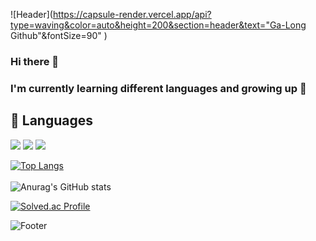 ![Header](https://capsule-render.vercel.app/api?type=waving&color=auto&height=200&section=header&text="Ga-Long Github"&fontSize=90" )
### Hi there 👋
### I'm currently learning different languages and growing up 🌱

## 💪 Languages 
<img src="https://img.shields.io/badge/Java-007396?style=flat-square&logo=Java&logoColor=white"/> <img src="https://img.shields.io/badge/Spring-6DB33F?style=flat-square&logo=Spring&logoColor=white"/> <img src="https://img.shields.io/badge/Python-3776AB?style=flat-square&logo=Python&logoColor=white"/> 

[![Top Langs](https://github-readme-stats.vercel.app/api/top-langs/?username=GaShine&layout=compact)](https://github.com/GaShine/github-readme-stats) <br/><br/>
![Anurag's GitHub stats](https://github-readme-stats.vercel.app/api?username=GaShine&show_icons=true&theme=radical)


[![Solved.ac Profile](http://mazassumnida.wtf/api/v2/generate_badge?boj=dlrkgus000)](https://solved.ac/dlrkgus000/)


![Footer](https://capsule-render.vercel.app/api?type=waving&color=auto&height=200&section=footer)

<!--
**Ga-Long/Ga-Long** is a ✨ _special_ ✨ repository because its `README.md` (this file) appears on your GitHub profile.

Here are some ideas to get you started:

- 🔭 I’m currently working on ...
- 🌱 I’m currently learning ...
- 👯 I’m looking to collaborate on ...
- 🤔 I’m looking for help with ...
- 💬 Ask me about ...
- 📫 How to reach me: ...
- 😄 Pronouns: ...
- ⚡ Fun fact: ...
--> 

